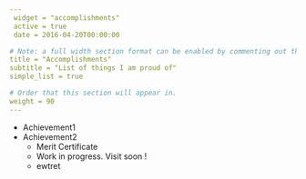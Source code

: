 ```yaml
---
 widget = "accomplishments"
 active = true
 date = 2016-04-20T00:00:00

# Note: a full width section format can be enabled by commenting out the `title` and `subtitle` with a `#`.
title = "Accomplishments"
subtitle = "List of things I am proud of"
simple_list = true

# Order that this section will appear in.
weight = 90
---
```

- Achievement1
- Achievement2
  - Merit Certificate
  - Work in progress. Visit soon !
  - ewtret
